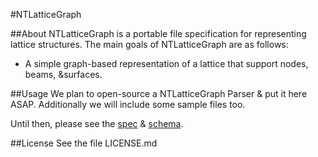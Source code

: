 #NTLatticeGraph

##About
NTLatticeGraph is a portable file specification for representing lattice structures. The main goals of NTLatticeGraph are as follows:

* A simple graph-based representation of a lattice that support nodes, beams, &surfaces.


##Usage
We plan to open-source a NTLatticeGraph Parser & put it here ASAP. Additionally we will include some sample files too.

Until then, please see the [spec](https://github.com/nTopology/NTLatticeGraph/blob/master/Spec.md "NTLatticeGraph Spec v0.1.0")  & [schema](https://github.com/nTopology/NTLatticeGraph/blob/master/schemas/NTLG_001.xsd "NTLatticeGraph schema v0.1.0").

##License
See the file LICENSE.md